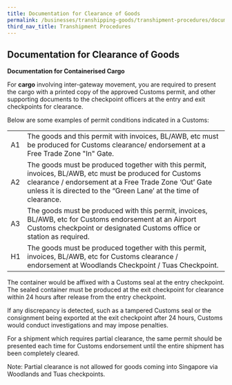 ```yaml
---
title: Documentation for Clearance of Goods
permalink: /businesses/transhipping-goods/transhipment-procedures/documentation-for-clearance-of-goods
third_nav_title: Transhipment Procedures 
---
```


## Documentation for Clearance of Goods

**Documentation for Containerised Cargo**

For **cargo**  involving inter-gateway movement, you are required to present the cargo with a printed copy of the approved Customs permit, and other supporting documents to the checkpoint officers at the entry and exit checkpoints for clearance.

Below are some examples of permit conditions indicated in a Customs:

|  |  |
|--|--|
| A1 | The goods and this permit with invoices, BL/AWB, etc must be produced for Customs clearance/ endorsement at a Free Trade Zone "In" Gate. |
| A2 | The goods must be produced together with this permit, invoices, BL/AWB, etc must be produced for Customs clearance / endorsement at a Free Trade Zone ‘Out’ Gate unless it is directed to the “Green Lane’ at the time of clearance. |
| A3 | The goods must be produced with this permit, invoices, BL/AWB, etc for Customs endorsement at an Airport Customs checkpoint or designated Customs office or station as required. |
| H1 | The goods must be produced together with this permit, invoices, BL/AWB, etc for Customs clearance / endorsement at Woodlands Checkpoint / Tuas Checkpoint. |


The container would be affixed with a Customs seal at the entry checkpoint. The sealed container must be produced at the exit checkpoint for clearance within 24 hours after release from the entry checkpoint.

If any discrepancy is detected, such as a tampered Customs seal or the consignment being exported at the exit checkpoint after 24 hours, Customs would conduct investigations and may impose penalties.

For a shipment which requires partial clearance, the same permit should be presented each time for Customs endorsement until the entire shipment has been completely cleared.

Note: Partial clearance is not allowed for goods coming into Singapore via Woodlands and Tuas checkpoints.

